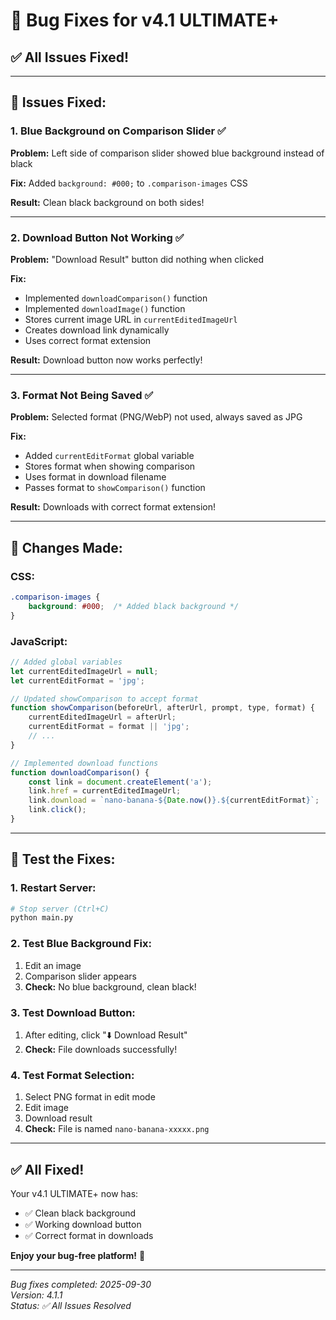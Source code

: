 # 🔧 Bug Fixes for v4.1 ULTIMATE+

## ✅ All Issues Fixed!

---

## 🐛 **Issues Fixed:**

### **1. Blue Background on Comparison Slider** ✅
**Problem:** Left side of comparison slider showed blue background instead of black

**Fix:** Added `background: #000;` to `.comparison-images` CSS

**Result:** Clean black background on both sides!

---

### **2. Download Button Not Working** ✅
**Problem:** "Download Result" button did nothing when clicked

**Fix:** 
- Implemented `downloadComparison()` function
- Implemented `downloadImage()` function
- Stores current image URL in `currentEditedImageUrl`
- Creates download link dynamically
- Uses correct format extension

**Result:** Download button now works perfectly!

---

### **3. Format Not Being Saved** ✅
**Problem:** Selected format (PNG/WebP) not used, always saved as JPG

**Fix:**
- Added `currentEditFormat` global variable
- Stores format when showing comparison
- Uses format in download filename
- Passes format to `showComparison()` function

**Result:** Downloads with correct format extension!

---

## 📝 **Changes Made:**

### **CSS:**
```css
.comparison-images {
    background: #000;  /* Added black background */
}
```

### **JavaScript:**
```javascript
// Added global variables
let currentEditedImageUrl = null;
let currentEditFormat = 'jpg';

// Updated showComparison to accept format
function showComparison(beforeUrl, afterUrl, prompt, type, format) {
    currentEditedImageUrl = afterUrl;
    currentEditFormat = format || 'jpg';
    // ...
}

// Implemented download functions
function downloadComparison() {
    const link = document.createElement('a');
    link.href = currentEditedImageUrl;
    link.download = `nano-banana-${Date.now()}.${currentEditFormat}`;
    link.click();
}
```

---

## 🚀 **Test the Fixes:**

### **1. Restart Server:**
```bash
# Stop server (Ctrl+C)
python main.py
```

### **2. Test Blue Background Fix:**
1. Edit an image
2. Comparison slider appears
3. **Check:** No blue background, clean black!

### **3. Test Download Button:**
1. After editing, click "⬇️ Download Result"
2. **Check:** File downloads successfully!

### **4. Test Format Selection:**
1. Select PNG format in edit mode
2. Edit image
3. Download result
4. **Check:** File is named `nano-banana-xxxxx.png`

---

## ✅ **All Fixed!**

Your v4.1 ULTIMATE+ now has:
- ✅ Clean black background
- ✅ Working download button
- ✅ Correct format in downloads

**Enjoy your bug-free platform!** 🎉

---

*Bug fixes completed: 2025-09-30*  
*Version: 4.1.1*  
*Status: ✅ All Issues Resolved*
